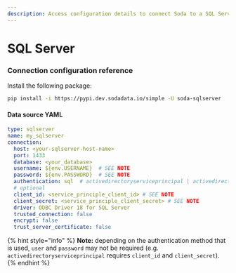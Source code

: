 ```yaml
---
description: Access configuration details to connect Soda to a SQL Server data source.
---
```


# SQL Server

### Connection configuration reference

Install the following package:

```bash
pip install -i https://pypi.dev.sodadata.io/simple -U soda-sqlserver
```

#### Data source YAML

```yaml
type: sqlserver
name: my_sqlserver
connection:
  host: <your-sqlserver-host-name>
  port: 1433
  database: <your_database>
  username: ${env.USERNAME}  # SEE NOTE
  password: ${env.PASSWORD}  # SEE NOTE
  authentication: sql  # activedirectoryserviceprincipal | activedirectoryinteractive | activedirectorypassword 
  # optional
  client_id: <service_principle_client_id> # SEE NOTE
  client_secret: <service_principle_client_secret> # SEE NOTE
  driver: ODBC Driver 18 for SQL Server
  trusted_connection: false
  encrypt: false
  trust_server_certificate: false
```

{% hint style="info" %}
**Note:** depending on the authentication method that is used,  `user` and `password` may not be required (e.g. `activedirectoryserviceprincipal` requires `client_id` and `client_secret`).
{% endhint %}
